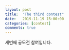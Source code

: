 ```yaml
---
layout: post
title:  "The third contest"
date:   2019-11-19 15:00:00
categories: [contest]
comments: true
---
```

세번째 공모전 참여입니다.